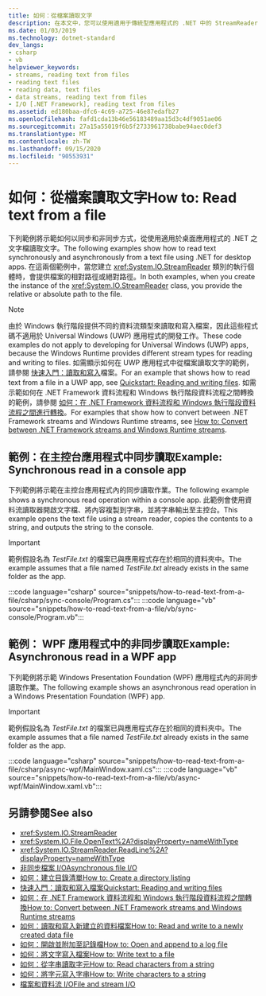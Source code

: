 ```yaml
---
title: 如何：從檔案讀取文字
description: 在本文中，您可以使用適用于傳統型應用程式的 .NET 中的 StreamReader 類別，查看如何以同步或非同步方式從文字檔讀取文字的範例。
ms.date: 01/03/2019
ms.technology: dotnet-standard
dev_langs:
- csharp
- vb
helpviewer_keywords:
- streams, reading text from files
- reading text files
- reading data, text files
- data streams, reading text from files
- I/O [.NET Framework], reading text from files
ms.assetid: ed180baa-dfc6-4c69-a725-46e87edafb27
ms.openlocfilehash: fafd1cda13b46e56183489aa15d3c4df9051ae06
ms.sourcegitcommit: 27a15a55019f6b5f2733961738babe94aec0def3
ms.translationtype: MT
ms.contentlocale: zh-TW
ms.lasthandoff: 09/15/2020
ms.locfileid: "90553931"
---
```

# <a name="how-to-read-text-from-a-file"></a><span data-ttu-id="1f1da-103">如何：從檔案讀取文字</span><span class="sxs-lookup"><span data-stu-id="1f1da-103">How to: Read text from a file</span></span>
<span data-ttu-id="1f1da-104">下列範例將示範如何以同步和非同步方式，從使用適用於桌面應用程式的 .NET 之文字檔讀取文字。</span><span class="sxs-lookup"><span data-stu-id="1f1da-104">The following examples show how to read text synchronously and asynchronously from a text file using .NET for desktop apps.</span></span> <span data-ttu-id="1f1da-105">在這兩個範例中，當您建立 <xref:System.IO.StreamReader> 類別的執行個體時，會提供檔案的相對路徑或絕對路徑。</span><span class="sxs-lookup"><span data-stu-id="1f1da-105">In both examples, when you create the instance of the <xref:System.IO.StreamReader> class, you provide the relative or absolute path to the file.</span></span>
  
> [!NOTE]
> <span data-ttu-id="1f1da-106">由於 Windows 執行階段提供不同的資料流類型來讀取和寫入檔案，因此這些程式碼不適用於 Universal Windows (UWP) 應用程式的開發工作。</span><span class="sxs-lookup"><span data-stu-id="1f1da-106">These code examples do not apply to developing for Universal Windows (UWP) apps, because the Windows Runtime provides different stream types for reading and writing to files.</span></span> <span data-ttu-id="1f1da-107">如需顯示如何在 UWP 應用程式中從檔案讀取文字的範例，請參閱 [快速入門：讀取和寫入](/previous-versions/windows/apps/hh758325(v=win.10))檔案。</span><span class="sxs-lookup"><span data-stu-id="1f1da-107">For an example that shows how to read text from a file in a UWP app, see [Quickstart: Reading and writing files](/previous-versions/windows/apps/hh758325(v=win.10)).</span></span> <span data-ttu-id="1f1da-108">如需示範如何在 .NET Framework 資料流程和 Windows 執行階段資料流程之間轉換的範例，請參閱 [如何：在 .NET Framework 資料流程和 Windows 執行階段資料流程之間進行轉換](how-to-convert-between-dotnet-streams-and-winrt-streams.md)。</span><span class="sxs-lookup"><span data-stu-id="1f1da-108">For examples that show how to convert between .NET Framework streams and Windows Runtime streams, see [How to: Convert between .NET Framework streams and Windows Runtime streams](how-to-convert-between-dotnet-streams-and-winrt-streams.md).</span></span>  
  
## <a name="example-synchronous-read-in-a-console-app"></a><span data-ttu-id="1f1da-109">範例：在主控台應用程式中同步讀取</span><span class="sxs-lookup"><span data-stu-id="1f1da-109">Example: Synchronous read in a console app</span></span>  
<span data-ttu-id="1f1da-110">下列範例將示範在主控台應用程式內的同步讀取作業。</span><span class="sxs-lookup"><span data-stu-id="1f1da-110">The following example shows a synchronous read operation within a console app.</span></span> <span data-ttu-id="1f1da-111">此範例會使用資料流讀取器開啟文字檔、將內容複製到字串，並將字串輸出至主控台。</span><span class="sxs-lookup"><span data-stu-id="1f1da-111">This example opens the text file using a stream reader, copies the contents to a string, and outputs the string to the console.</span></span>  
  
> [!IMPORTANT]
> <span data-ttu-id="1f1da-112">範例假設名為 *TestFile.txt* 的檔案已與應用程式存在於相同的資料夾中。</span><span class="sxs-lookup"><span data-stu-id="1f1da-112">The example assumes that a file named *TestFile.txt* already exists in the same folder as the app.</span></span>  

:::code language="csharp" source="snippets/how-to-read-text-from-a-file/csharp/sync-console/Program.cs":::
:::code language="vb" source="snippets/how-to-read-text-from-a-file/vb/sync-console/Program.vb":::
  
## <a name="example-asynchronous-read-in-a-wpf-app"></a><span data-ttu-id="1f1da-113">範例： WPF 應用程式中的非同步讀取</span><span class="sxs-lookup"><span data-stu-id="1f1da-113">Example: Asynchronous read in a WPF app</span></span>
 <span data-ttu-id="1f1da-114">下列範例將示範 Windows Presentation Foundation (WPF) 應用程式內的非同步讀取作業。</span><span class="sxs-lookup"><span data-stu-id="1f1da-114">The following example shows an asynchronous read operation in a Windows Presentation Foundation (WPF) app.</span></span>  
  
> [!IMPORTANT]
> <span data-ttu-id="1f1da-115">範例假設名為 *TestFile.txt* 的檔案已與應用程式存在於相同的資料夾中。</span><span class="sxs-lookup"><span data-stu-id="1f1da-115">The example assumes that a file named *TestFile.txt* already exists in the same folder as the app.</span></span>  

:::code language="csharp" source="snippets/how-to-read-text-from-a-file/csharp/async-wpf/MainWindow.xaml.cs":::
:::code language="vb" source="snippets/how-to-read-text-from-a-file/vb/async-wpf/MainWindow.xaml.vb":::
  
## <a name="see-also"></a><span data-ttu-id="1f1da-116">另請參閱</span><span class="sxs-lookup"><span data-stu-id="1f1da-116">See also</span></span>

- <xref:System.IO.StreamReader>  
- <xref:System.IO.File.OpenText%2A?displayProperty=nameWithType>  
- <xref:System.IO.StreamReader.ReadLine%2A?displayProperty=nameWithType>  
- [<span data-ttu-id="1f1da-117">非同步檔案 I/O</span><span class="sxs-lookup"><span data-stu-id="1f1da-117">Asynchronous file I/O</span></span>](asynchronous-file-i-o.md)  
- <span data-ttu-id="1f1da-118">[如何：建立目錄清單](/previous-versions/dotnet/netframework-4.0/5cf8zcfh(v=vs.100))</span><span class="sxs-lookup"><span data-stu-id="1f1da-118">[How to: Create a directory listing](/previous-versions/dotnet/netframework-4.0/5cf8zcfh(v=vs.100))</span></span>  
- <span data-ttu-id="1f1da-119">[快速入門：讀取和寫入檔案](/previous-versions/windows/apps/hh758325(v=win.10))</span><span class="sxs-lookup"><span data-stu-id="1f1da-119">[Quickstart: Reading and writing files](/previous-versions/windows/apps/hh758325(v=win.10))</span></span>  
- [<span data-ttu-id="1f1da-120">如何：在 .NET Framework 資料流程和 Windows 執行階段資料流程之間轉換</span><span class="sxs-lookup"><span data-stu-id="1f1da-120">How to: Convert between .NET Framework streams and Windows Runtime streams</span></span>](how-to-convert-between-dotnet-streams-and-winrt-streams.md)  
- [<span data-ttu-id="1f1da-121">如何：讀取和寫入新建立的資料檔案</span><span class="sxs-lookup"><span data-stu-id="1f1da-121">How to: Read and write to a newly created data file</span></span>](how-to-read-and-write-to-a-newly-created-data-file.md)  
- [<span data-ttu-id="1f1da-122">如何：開啟並附加至記錄檔</span><span class="sxs-lookup"><span data-stu-id="1f1da-122">How to: Open and append to a log file</span></span>](how-to-open-and-append-to-a-log-file.md)  
- [<span data-ttu-id="1f1da-123">如何：將文字寫入檔案</span><span class="sxs-lookup"><span data-stu-id="1f1da-123">How to: Write text to a file</span></span>](how-to-write-text-to-a-file.md)  
- [<span data-ttu-id="1f1da-124">如何：從字串讀取字元</span><span class="sxs-lookup"><span data-stu-id="1f1da-124">How to: Read characters from a string</span></span>](how-to-read-characters-from-a-string.md)  
- [<span data-ttu-id="1f1da-125">如何：將字元寫入字串</span><span class="sxs-lookup"><span data-stu-id="1f1da-125">How to: Write characters to a string</span></span>](how-to-write-characters-to-a-string.md)  
- [<span data-ttu-id="1f1da-126">檔案和資料流 I/O</span><span class="sxs-lookup"><span data-stu-id="1f1da-126">File and stream I/O</span></span>](index.md)
